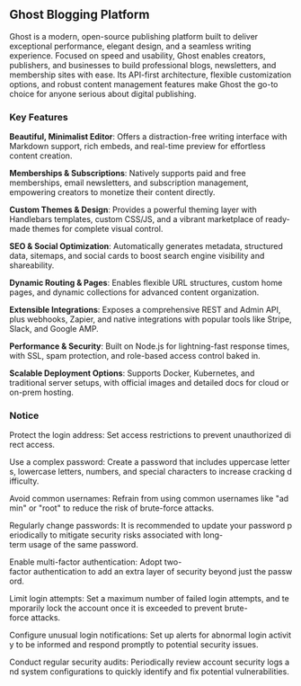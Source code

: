 ## Ghost Blogging Platform

Ghost is a modern, open-source publishing platform built to deliver exceptional performance, elegant design, and a seamless writing experience. Focused on speed and usability, Ghost enables creators, publishers, and businesses to build professional blogs, newsletters, and membership sites with ease. Its API-first architecture, flexible customization options, and robust content management features make Ghost the go-to choice for anyone serious about digital publishing.

### Key Features

**Beautiful, Minimalist Editor**: Offers a distraction-free writing interface with Markdown support, rich embeds, and real-time preview for effortless content creation.

**Memberships & Subscriptions**: Natively supports paid and free memberships, email newsletters, and subscription management, empowering creators to monetize their content directly.

**Custom Themes & Design**: Provides a powerful theming layer with Handlebars templates, custom CSS/JS, and a vibrant marketplace of ready-made themes for complete visual control.

**SEO & Social Optimization**: Automatically generates metadata, structured data, sitemaps, and social cards to boost search engine visibility and shareability.

**Dynamic Routing & Pages**: Enables flexible URL structures, custom home pages, and dynamic collections for advanced content organization.

**Extensible Integrations**: Exposes a comprehensive REST and Admin API, plus webhooks, Zapier, and native integrations with popular tools like Stripe, Slack, and Google AMP.

**Performance & Security**: Built on Node.js for lightning-fast response times, with SSL, spam protection, and role-based access control baked in.

**Scalable Deployment Options**: Supports Docker, Kubernetes, and traditional server setups, with official images and detailed docs for cloud or on-prem hosting.

### Notice

Protect the login address: Set access restrictions to prevent unauthorized direct access.
    
Use a complex password: Create a password that includes uppercase letters, lowercase letters, numbers, and special characters to increase cracking difficulty.
    
Avoid common usernames: Refrain from using common usernames like "admin" or "root" to reduce the risk of brute-force attacks.
    
Regularly change passwords: It is recommended to update your password periodically to mitigate security risks associated with long-term usage of the same password.
    
Enable multi-factor authentication: Adopt two-factor authentication to add an extra layer of security beyond just the password.
    
Limit login attempts: Set a maximum number of failed login attempts, and temporarily lock the account once it is exceeded to prevent brute-force attacks.
    
Configure unusual login notifications: Set up alerts for abnormal login activity to be informed and respond promptly to potential security issues.
    
Conduct regular security audits: Periodically review account security logs and system configurations to quickly identify and fix potential vulnerabilities.
        